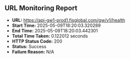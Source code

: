 ## URL Monitoring Report

- **URL:** https://api-gw1-prod1.fisglobal.com/gw/v1/health
- **Start Time:** 2025-05-09T18:20:03.320289
- **End Time:** 2025-05-09T18:20:03.442301
- **Total Time Taken:** 0.122012 seconds
- **HTTP Status Code:** 200
- **Status:** Success
- **Failure Reason:** N/A
